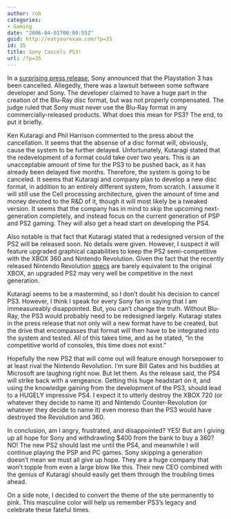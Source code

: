 ```yaml
---
author: rob
categories:
- Gaming
date: "2006-04-01T00:00:55Z"
guid: http://eatyourexam.com/?p=35
id: 35
title: Sony Cancels PS3!
url: /?p=35
---
```

In a [surprising press release](http://eatyourexam.com/sony/ "Sony Press Release"), Sony announced that the Playstation 3 has been cancelled. Allegedly, there was a lawsuit between some software developer and Sony. The developer claimed to have a huge part in the creation of the Blu-Ray disc format, but was not properly compensated. The judge ruled that Sony must never use the Blu-Ray format in any commercially-released products. What does this mean for PS3? The end, to put it briefly.

Ken Kutaragi and Phil Harrison commented to the press about the cancellation. It seems that the absense of a disc format will, obviously, cause the system to be further delayed. Unfortunately, Kutaragi stated that the redevelopment of a format could take over two years. This is an unacceptable amount of time for the PS3 to be pushed back, as it has already been delayed five months. Therefore, the system is going to be canceled. It seems that Kutaragi and company plan to develop a new disc format, in addition to an entirely different system, from scratch. I assume it will still use the Cell processing architecture, given the amount of time and money devoted to the R&D of it, though it will most likely be a tweaked version. It seems that the company has in mind to skip the upcoming next-generation completely, and instead focus on the current generation of PSP and PS2 gaming. They will also get a head start on developing the PS4.

Also notable is that fact that Kutaragi stated that a redesigned version of the PS2 will be released soon. No details were given. However, I suspect it will feature upgraded graphical capabilities to keep the PS2 semi-competitive with the XBOX 360 and Nintendo Revolution. Given the fact that the recently released Nintendo Revolution [specs](http://revolution.ign.com/articles/699/699118p1.html) are barely equivalent to the original XBOX, an upgraded PS2 may very well be competitive in the next generation.

Kutaragi seems to be a mastermind, so I don&#8217;t doubt his decision to cancel PS3. However, I think I speak for every Sony fan in saying that I am immeasureably disappointed. But, you can&#8217;t change the truth. Without Blu-Ray, the PS3 would probably need to be redesigned largely. Kutaragi states in the press release that not only will a new format have to be created, but the drive that encompasses that format will then have to be integrated into the system and tested. All of this takes time, and as he stated, &#8220;<span id="Top_spanTop"><span id="spanDetail">In the competitive world of consoles, this time does not exist.&#8221;</span></span>

Hopefully the new PS2 that will come out will feature enough horsepower to at least rival the Nintendo Revolution. I&#8217;m sure Bill Gates and his buddies at Microsoft are laughing right now. But let them. As the release said, the PS4 will strike back with a vengeance. Getting this huge headstart on it, and using the knowledge gaining from the development of the PS3, should lead to a HUGELY impressive PS4. I expect it to utterly destroy the XBOX 720 (or whatever they decide to name it) and Nintendo Counter-Revolution (or whatever they decide to name it) even moreso than the PS3 would have destroyed the Revolution and 360.

In conclusion, am I angry, frustrated, and disappointed? YES! But am I giving up all hope for Sony and withdrawling $400 from the bank to buy a 360? NO! The new PS2 should last me until the PS4, and meanwhile I will continue playing the PSP and PC games. Sony skipping a generation doesn&#8217;t mean we must all give up hope. They are a huge company that won&#8217;t topple from even a large blow like this. Their new CEO combined with the genius of Kutaragi should easily get them through the troubling times ahead.

On a side note, I decided to convert the theme of the site permanently to pink. This masculine color will help us remember PS3&#8217;s legacy and celebrate these fateful times.